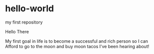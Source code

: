 # hello-world
my first repository 

Hello There

My first goal in life is to become a successful and rich person so I can
Afford to go to the moon and buy moon tacos I've been hearing about!

